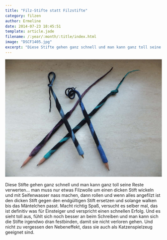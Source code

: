 ```yaml
---
title: "Filz-Stifte statt Filzstifte"
category: filzen
author: Ermeline
date: 2014-07-23 18:45:51
template: article.jade
filename: /:year/:month/:title/index.html
image: "DSCF1405.jpg"
excerpt: "Diese Stifte gehen ganz schnell und man kann ganz toll seine Reste verwerten..."
---
```


![DSCF1405](DSCF1405.jpg)

Diese Stifte gehen ganz schnell und man kann ganz toll seine Reste verwerten... man muss nur etwas Filzwolle um einen dicken Stift wickeln und mit Seifenwasser nass machen, dann rollen und wenn alles angefilzt ist den dicken Stift gegen den endgültigen Stift ersetzen und solange walken bis das Mäntelchen passt. Macht richtig Spaß, versucht es selber mal, das ist definitiv was für Einsteiger und verspricht einen schnellen Erfolg. Und es sieht toll aus, fühlt sich noch besser an beim Schreiben und man kann sich die Stifte irgendwo dran festbinden, damit sie nicht verloren gehen. Und nicht zu vergessen den Nebeneffekt, dass sie auch als Katzenspielzeug geeignet sind.
